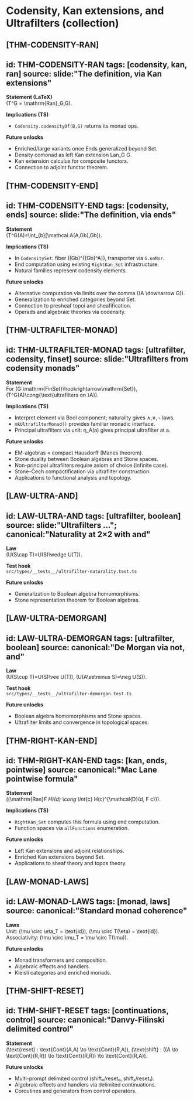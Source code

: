 # Codensity, Kan extensions, and Ultrafilters (collection)

## [THM-CODENSITY-RAN]
id: THM-CODENSITY-RAN
tags: [codensity, kan, ran]
source: slide:"The definition, via Kan extensions"
---
**Statement (LaTeX)**  
\(T^G = \mathrm{Ran}_G\,G\).

**Implications (TS)**  
- `Codensity.codensityOf(B,G)` returns its monad ops.

**Future unlocks**  
- Enriched/large variants once Ends generalized beyond Set.
- Density comonad as left Kan extension Lan_G G.
- Kan extension calculus for composite functors.
- Connection to adjoint functor theorem.

## [THM-CODENSITY-END]
id: THM-CODENSITY-END
tags: [codensity, ends]
source: slide:"The definition, via ends"
---
**Statement**  
\(T^G(A)=\int_{b}[\mathcal A(A,Gb),Gb]\).

**Implications (TS)**  
- In `CodensitySet`: fiber \((Gb)^{(Gb)^A}\), transporter via `G.onMor`.
- End computation using existing `RightKan_Set` infrastructure.
- Natural families represent codensity elements.

**Future unlocks**  
- Alternative computation via limits over the comma \((A \downarrow G)\).
- Generalization to enriched categories beyond Set.
- Connection to presheaf topoi and sheafification.
- Operads and algebraic theories via codensity.

## [THM-ULTRAFILTER-MONAD]
id: THM-ULTRAFILTER-MONAD
tags: [ultrafilter, codensity, finset]
source: slide:"Ultrafilters from codensity monads"
---
**Statement**  
For \(G:\mathrm{FinSet}\hookrightarrow\mathrm{Set}\), \(T^G(A)\cong\{\text{ultrafilters on }A\}\).

**Implications (TS)**  
- Interpret element via Bool component; naturality gives ∧,∨,¬ laws.
- `mkUltrafilterMonad()` provides familiar monadic interface.
- Principal ultrafilters via unit: η_A(a) gives principal ultrafilter at a.

**Future unlocks**  
- EM-algebras = compact Hausdorff (Manes theorem).
- Stone duality between Boolean algebras and Stone spaces.
- Non-principal ultrafilters require axiom of choice (infinite case).
- Stone–Čech compactification via ultrafilter construction.
- Applications to functional analysis and topology.

## [LAW-ULTRA-AND]
id: LAW-ULTRA-AND
tags: [ultrafilter, boolean]
source: slide:"Ultrafilters …"; canonical:"Naturality at 2×2 with and"
---
**Law**  
\(U(S\cap T)=U(S)\wedge U(T)\).

**Test hook**  
`src/types/__tests__/ultrafilter-naturality.test.ts`

**Future unlocks**  
- Generalization to Boolean algebra homomorphisms.
- Stone representation theorem for Boolean algebras.

## [LAW-ULTRA-DEMORGAN]
id: LAW-ULTRA-DEMORGAN
tags: [ultrafilter, boolean]
source: canonical:"De Morgan via not, and"
---
**Law**  
\(U(S\cup T)=U(S)\vee U(T)\), \(U(A\setminus S)=\neg U(S)\).

**Test hook**  
`src/types/__tests__/ultrafilter-demorgan.test.ts`

**Future unlocks**  
- Boolean algebra homomorphisms and Stone spaces.
- Ultrafilter limits and convergence in topological spaces.

## [THM-RIGHT-KAN-END]
id: THM-RIGHT-KAN-END
tags: [kan, ends, pointwise]
source: canonical:"Mac Lane pointwise formula"
---
**Statement**  
\((\mathrm{Ran}_F H)(d) \cong \int_{c} H(c)^{\mathcal{D}(d, F c)}\).

**Implications (TS)**  
- `RightKan_Set` computes this formula using end computation.
- Function spaces via `allFunctions` enumeration.

**Future unlocks**  
- Left Kan extensions and adjoint relationships.
- Enriched Kan extensions beyond Set.
- Applications to sheaf theory and topos theory.

## [LAW-MONAD-LAWS]
id: LAW-MONAD-LAWS
tags: [monad, laws]
source: canonical:"Standard monad coherence"
---
**Laws**  
Unit: \(\mu \circ \eta_T = \text{id}\), \(\mu \circ T(\eta) = \text{id}\).  
Associativity: \(\mu \circ \mu_T = \mu \circ T(\mu)\).

**Future unlocks**  
- Monad transformers and composition.
- Algebraic effects and handlers.
- Kleisli categories and enriched monads.

## [THM-SHIFT-RESET]
id: THM-SHIFT-RESET
tags: [continuations, control]
source: canonical:"Danvy-Filinski delimited control"
---
**Statement**  
\(\text{reset} : \text{Cont}(A,A) \to \text{Cont}(R,A)\), 
\(\text{shift} : ((A \to \text{Cont}(R,R)) \to \text{Cont}(R,R)) \to \text{Cont}(R,A)\).

**Future unlocks**  
- Multi-prompt delimited control (shift₀/reset₀, shift₁/reset₁).
- Algebraic effects and handlers via delimited continuations.
- Coroutines and generators from control operators.
